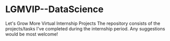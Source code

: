 # LGMVIP--DataScience
Let's Grow More Virtual Internship Projects
The repository consists of the projects/tasks I've completed during the internship period. Any suggestions would be most welcome!
